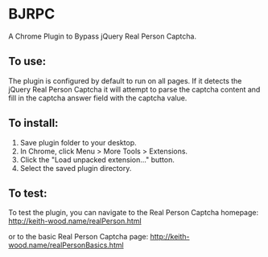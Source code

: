 # BJRPC
A Chrome Plugin to Bypass jQuery Real Person Captcha.

<h2>To use:</h2>

The plugin is configured by default to run on all pages. If it detects the jQuery Real Person Captcha it will attempt to parse the captcha content and fill in the captcha answer field with the captcha value.  

<h2>To install:</h2>

1. Save plugin folder to your desktop. 
2. In Chrome, click Menu > More Tools > Extensions. 
3. Click the "Load unpacked extension..." button. 
4. Select the saved plugin directory. 

<h2>To test:</h2>

To test the plugin, you can navigate to the Real Person Captcha homepage:
http://keith-wood.name/realPerson.html

or to the basic Real Person Captcha page:
http://keith-wood.name/realPersonBasics.html


